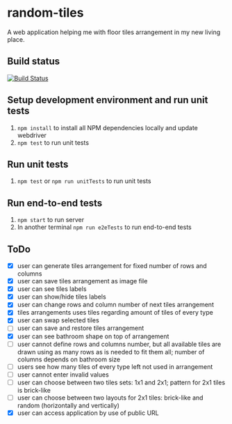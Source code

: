 random-tiles
============

A web application helping me with floor tiles arrangement in my new living place.

Build status
------------

[![Build Status](https://travis-ci.org/nkoder/random-tiles.svg?branch=master)](https://travis-ci.org/nkoder/random-tiles)

Setup development environment and run unit tests
-------------------------------------------

1. `npm install` to install all NPM dependencies locally and update webdriver
2. `npm test` to run unit tests

Run unit tests
--------------------

1. `npm test` or `npm run unitTests` to run unit tests

Run end-to-end tests
--------------------

1. `npm start` to run server
2. In another terminal `npm run e2eTests` to run end-to-end tests

ToDo
----

- [x] user can generate tiles arrangement for fixed number of rows and columns
- [x] user can save tiles arrangement as image file
- [x] user can see tiles labels
- [x] user can show/hide tiles labels
- [x] user can change rows and column number of next tiles arrangement
- [x] tiles arrangements uses tiles regarding amount of tiles of every type
- [x] user can swap selected tiles
- [ ] user can save and restore tiles arrangement
- [x] user can see bathroom shape on top of arrangement
- [ ] user cannot define rows and columns number, but all available tiles are drawn using as many rows as is needed to fit them all; number of columns depends on bathroom size
- [ ] users see how many tiles of every type left not used in arrangement
- [ ] user cannot enter invalid values
- [ ] user can choose between two tiles sets: 1x1 and 2x1; pattern for 2x1 tiles is brick-like
- [ ] user can choose between two layouts for 2x1 tiles: brick-like and random (horizontally and vertically)
- [x] user can access application by use of public URL
